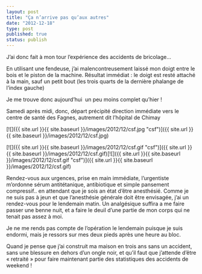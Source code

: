 ```yaml
---
layout: post
title: "Ça n’arrive pas qu’aux autres"
date: "2012-12-18"
type: post
published: true
status: publish
---
```


J’ai donc fait à mon tour l’expérience des accidents de bricolage…

En utilisant une fendeuse, j’ai malencontreusement laissé mon doigt entre le bois et le piston de la machine. Résultat immédiat : le doigt est resté attaché à la main, sauf un petit bout (les trois quarts de la dernière phalange de l’index gauche)

Je me trouve donc aujourd’hui  un peu moins complet qu’hier !

Samedi après midi, donc, départ précipité direction immédiate vers le centre de santé des Fagnes, autrement dit l’hôpital de Chimay

[![]({{ site.url }}{{ site.baseurl }}/images/2012/12/csf.jpg "csf")]({{ site.url }}{{ site.baseurl }}/images/2012/12/csf.jpg)

[![]({{ site.url }}{{ site.baseurl }}/images/2012/12/csf.gif "csf")]({{ site.url }}{{ site.baseurl }}/images/2012/12/csf.gif)[![]({{ site.url }}{{ site.baseurl }}/images/2012/12/csf.gif "csf")]({{ site.url }}{{ site.baseurl }}/images/2012/12/csf.gif)

Rendez-vous aux urgences, prise en main immédiate, l’urgentiste m’ordonne sérum antitétanique, antibiotique et simple pansement compressif.. en attendant que je sois an état d’être anesthésié. Comme je ne suis pas à jeun et que l’anesthésie générale doit être envisagée, j’ai un rendez-vous pour le lendemain matin. Un analgésique suffira a me faire passer une benne nuit, et a faire le deuil d’une partie de mon corps qui ne tenait pas assez à moi.

Je ne me rends pas compte de l’opération le lendemain puisque je suis endormi, mais je ressors sur mes deux pieds après une heure au bloc.

Quand je pense que j’ai construit ma maison en trois ans sans un accident, sans une blessure en dehors d’un ongle noir, et qu’il faut que j’attende d’être « retraité » pour faire maintenant partie des statistiques des accidents de weekend !
